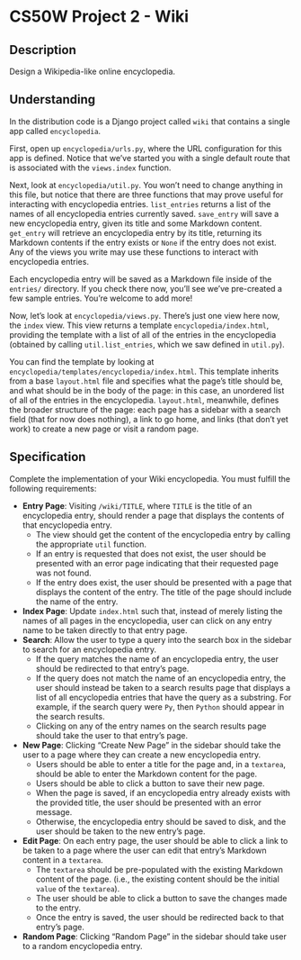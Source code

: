 # CS50W Project 2 - Wiki
## Description
Design a Wikipedia-like online encyclopedia.
## Understanding
In the distribution code is a Django project called  `wiki`  that contains a single app called  `encyclopedia`.

First, open up  `encyclopedia/urls.py`, where the URL configuration for this app is defined. Notice that we’ve started you with a single default route that is associated with the  `views.index`  function.

Next, look at  `encyclopedia/util.py`. You won’t need to change anything in this file, but notice that there are three functions that may prove useful for interacting with encyclopedia entries.  `list_entries`  returns a list of the names of all encyclopedia entries currently saved.  `save_entry`  will save a new encyclopedia entry, given its title and some Markdown content.  `get_entry`  will retrieve an encyclopedia entry by its title, returning its Markdown contents if the entry exists or  `None`  if the entry does not exist. Any of the views you write may use these functions to interact with encyclopedia entries.

Each encyclopedia entry will be saved as a Markdown file inside of the  `entries/`  directory. If you check there now, you’ll see we’ve pre-created a few sample entries. You’re welcome to add more!

Now, let’s look at  `encyclopedia/views.py`. There’s just one view here now, the  `index`  view. This view returns a template  `encyclopedia/index.html`, providing the template with a list of all of the entries in the encyclopedia (obtained by calling  `util.list_entries`, which we saw defined in  `util.py`).

You can find the template by looking at  `encyclopedia/templates/encyclopedia/index.html`. This template inherits from a base  `layout.html`  file and specifies what the page’s title should be, and what should be in the body of the page: in this case, an unordered list of all of the entries in the encyclopedia.  `layout.html`, meanwhile, defines the broader structure of the page: each page has a sidebar with a search field (that for now does nothing), a link to go home, and links (that don’t yet work) to create a new page or visit a random page.
## Specification

Complete the implementation of your Wiki encyclopedia. You must fulfill the following requirements:

-   **Entry Page**: Visiting  `/wiki/TITLE`, where  `TITLE`  is the title of an encyclopedia entry, should render a page that displays the contents of that encyclopedia entry.
    -   The view should get the content of the encyclopedia entry by calling the appropriate  `util`  function.
    -   If an entry is requested that does not exist, the user should be presented with an error page indicating that their requested page was not found.
    -   If the entry does exist, the user should be presented with a page that displays the content of the entry. The title of the page should include the name of the entry.
-   **Index Page**: Update  `index.html`  such that, instead of merely listing the names of all pages in the encyclopedia, user can click on any entry name to be taken directly to that entry page.
-   **Search**: Allow the user to type a query into the search box in the sidebar to search for an encyclopedia entry.
    -   If the query matches the name of an encyclopedia entry, the user should be redirected to that entry’s page.
    -   If the query does not match the name of an encyclopedia entry, the user should instead be taken to a search results page that displays a list of all encyclopedia entries that have the query as a substring. For example, if the search query were  `Py`, then  `Python`  should appear in the search results.
    -   Clicking on any of the entry names on the search results page should take the user to that entry’s page.
-   **New Page**: Clicking “Create New Page” in the sidebar should take the user to a page where they can create a new encyclopedia entry.
    -   Users should be able to enter a title for the page and, in a  `textarea`, should be able to enter the Markdown content for the page.
    -   Users should be able to click a button to save their new page.
    -   When the page is saved, if an encyclopedia entry already exists with the provided title, the user should be presented with an error message.
    -   Otherwise, the encyclopedia entry should be saved to disk, and the user should be taken to the new entry’s page.
-   **Edit Page**: On each entry page, the user should be able to click a link to be taken to a page where the user can edit that entry’s Markdown content in a  `textarea`.
    -   The  `textarea`  should be pre-populated with the existing Markdown content of the page. (i.e., the existing content should be the initial  `value`  of the  `textarea`).
    -   The user should be able to click a button to save the changes made to the entry.
    -   Once the entry is saved, the user should be redirected back to that entry’s page.
-   **Random Page**: Clicking “Random Page” in the sidebar should take user to a random encyclopedia entry.
